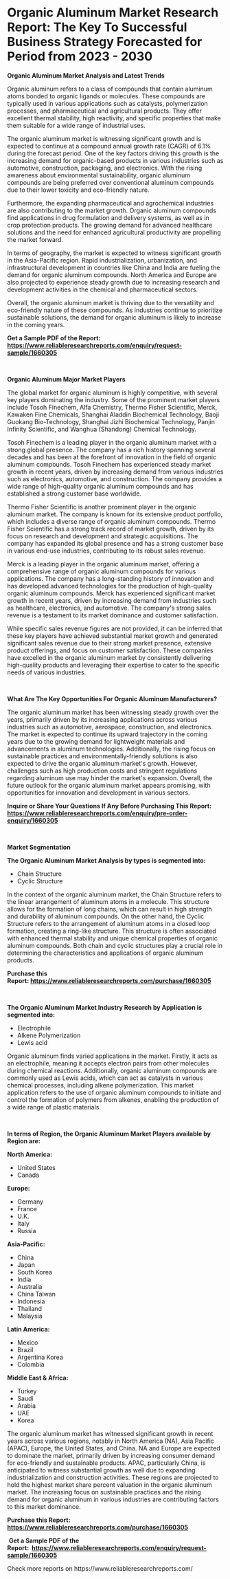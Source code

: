 <p><h1>Organic Aluminum Market Research Report: The Key To Successful Business Strategy Forecasted for Period from 2023 - 2030</h1></p><p><strong>Organic Aluminum Market Analysis and Latest Trends</strong></p>
<p><p>Organic aluminum refers to a class of compounds that contain aluminum atoms bonded to organic ligands or molecules. These compounds are typically used in various applications such as catalysts, polymerization processes, and pharmaceutical and agricultural products. They offer excellent thermal stability, high reactivity, and specific properties that make them suitable for a wide range of industrial uses.</p><p>The organic aluminum market is witnessing significant growth and is expected to continue at a compound annual growth rate (CAGR) of 6.1% during the forecast period. One of the key factors driving this growth is the increasing demand for organic-based products in various industries such as automotive, construction, packaging, and electronics. With the rising awareness about environmental sustainability, organic aluminum compounds are being preferred over conventional aluminum compounds due to their lower toxicity and eco-friendly nature.</p><p>Furthermore, the expanding pharmaceutical and agrochemical industries are also contributing to the market growth. Organic aluminum compounds find applications in drug formulation and delivery systems, as well as in crop protection products. The growing demand for advanced healthcare solutions and the need for enhanced agricultural productivity are propelling the market forward.</p><p>In terms of geography, the market is expected to witness significant growth in the Asia-Pacific region. Rapid industrialization, urbanization, and infrastructural development in countries like China and India are fueling the demand for organic aluminum compounds. North America and Europe are also projected to experience steady growth due to increasing research and development activities in the chemical and pharmaceutical sectors.</p><p>Overall, the organic aluminum market is thriving due to the versatility and eco-friendly nature of these compounds. As industries continue to prioritize sustainable solutions, the demand for organic aluminum is likely to increase in the coming years.</p></p>
<p><strong>Get a Sample PDF of the Report:&nbsp; <a href="https://www.reliableresearchreports.com/enquiry/request-sample/1660305">https://www.reliableresearchreports.com/enquiry/request-sample/1660305</a></strong></p>
<p>&nbsp;</p>
<p><strong>Organic Aluminum Major Market Players</strong></p>
<p><p>The global market for organic aluminum is highly competitive, with several key players dominating the industry. Some of the prominent market players include Tosoh Finechem, Alfa Chemistry, Thermo Fisher Scientific, Merck, Kawaken Fine Chemicals, Shanghai Aladdin Biochemical Technology, Baoji Guokang Bio-Technology, Shanghai Jizhi Biochemical Technology, Panjin Infinity Scientific, and Wanghua (Shandong) Chemical Technology.</p><p>Tosoh Finechem is a leading player in the organic aluminum market with a strong global presence. The company has a rich history spanning several decades and has been at the forefront of innovation in the field of organic aluminum compounds. Tosoh Finechem has experienced steady market growth in recent years, driven by increasing demand from various industries such as electronics, automotive, and construction. The company provides a wide range of high-quality organic aluminum compounds and has established a strong customer base worldwide.</p><p>Thermo Fisher Scientific is another prominent player in the organic aluminum market. The company is known for its extensive product portfolio, which includes a diverse range of organic aluminum compounds. Thermo Fisher Scientific has a strong track record of market growth, driven by its focus on research and development and strategic acquisitions. The company has expanded its global presence and has a strong customer base in various end-use industries, contributing to its robust sales revenue.</p><p>Merck is a leading player in the organic aluminum market, offering a comprehensive range of organic aluminum compounds for various applications. The company has a long-standing history of innovation and has developed advanced technologies for the production of high-quality organic aluminum compounds. Merck has experienced significant market growth in recent years, driven by increasing demand from industries such as healthcare, electronics, and automotive. The company's strong sales revenue is a testament to its market dominance and customer satisfaction.</p><p>While specific sales revenue figures are not provided, it can be inferred that these key players have achieved substantial market growth and generated significant sales revenue due to their strong market presence, extensive product offerings, and focus on customer satisfaction. These companies have excelled in the organic aluminum market by consistently delivering high-quality products and leveraging their expertise to cater to the specific needs of various industries.</p></p>
<p>&nbsp;</p>
<p><strong>What Are The Key Opportunities For Organic Aluminum Manufacturers?</strong></p>
<p><p>The organic aluminum market has been witnessing steady growth over the years, primarily driven by its increasing applications across various industries such as automotive, aerospace, construction, and electronics. The market is expected to continue its upward trajectory in the coming years due to the growing demand for lightweight materials and advancements in aluminum technologies. Additionally, the rising focus on sustainable practices and environmentally-friendly solutions is also expected to drive the organic aluminum market's growth. However, challenges such as high production costs and stringent regulations regarding aluminum use may hinder the market's expansion. Overall, the future outlook for the organic aluminum market appears promising, with opportunities for innovation and development in various sectors.</p></p>
<p><strong>Inquire or Share Your Questions If Any Before Purchasing This Report: <a href="https://www.reliableresearchreports.com/enquiry/pre-order-enquiry/1660305">https://www.reliableresearchreports.com/enquiry/pre-order-enquiry/1660305</a></strong></p>
<p>&nbsp;</p>
<p><strong>Market Segmentation</strong></p>
<p><strong>The Organic Aluminum Market Analysis by types is segmented into:</strong></p>
<p><ul><li>Chain Structure</li><li>Cyclic Structure</li></ul></p>
<p><p>In the context of the organic aluminum market, the Chain Structure refers to the linear arrangement of aluminum atoms in a molecule. This structure allows for the formation of long chains, which can result in high strength and durability of aluminum compounds. On the other hand, the Cyclic Structure refers to the arrangement of aluminum atoms in a closed loop formation, creating a ring-like structure. This structure is often associated with enhanced thermal stability and unique chemical properties of organic aluminum compounds. Both chain and cyclic structures play a crucial role in determining the characteristics and applications of organic aluminum products.</p></p>
<p><strong>Purchase this Report:&nbsp;<a href="https://www.reliableresearchreports.com/purchase/1660305">https://www.reliableresearchreports.com/purchase/1660305</a></strong></p>
<p>&nbsp;</p>
<p><strong>The Organic Aluminum Market Industry Research by Application is segmented into:</strong></p>
<p><ul><li>Electrophile</li><li>Alkene Polymerization</li><li>Lewis acid</li></ul></p>
<p><p>Organic aluminum finds varied applications in the market. Firstly, it acts as an electrophile, meaning it accepts electron pairs from other molecules during chemical reactions. Additionally, organic aluminum compounds are commonly used as Lewis acids, which can act as catalysts in various chemical processes, including alkene polymerization. This market application refers to the use of organic aluminum compounds to initiate and control the formation of polymers from alkenes, enabling the production of a wide range of plastic materials.</p></p>
<p>&nbsp;</p>
<p><strong>In terms of Region, the Organic Aluminum Market Players available by Region are:</strong></p>
<p>
    <p> <strong> North America: </strong>
        <ul>
            <li>United States</li>
            <li>Canada</li>
        </ul>
        </p> 
    <p> <strong> Europe: </strong>
        <ul>
            <li>Germany</li>
            <li>France</li>
            <li>U.K.</li>
            <li>Italy</li>
            <li>Russia</li>
        </ul>
        </p> 
    <p> <strong> Asia-Pacific: </strong>
        <ul>
            <li>China</li>
            <li>Japan</li>
            <li>South Korea</li>
            <li>India</li>
            <li>Australia</li>
            <li>China Taiwan</li>
            <li>Indonesia</li>
            <li>Thailand</li>
            <li>Malaysia</li>
        </ul>
        </p> 
    <p> <strong> Latin America: </strong>
        <ul>
            <li>Mexico</li>
            <li>Brazil</li>
            <li>Argentina Korea</li>
            <li>Colombia</li>
        </ul>
        </p> 
    <p> <strong> Middle East & Africa: </strong>
        <ul>
            <li>Turkey</li>
            <li>Saudi</li>
            <li>Arabia</li>
            <li>UAE</li>
            <li>Korea</li>
        </ul>
    </p>
    </p>
<p><p>The organic aluminum market has witnessed significant growth in recent years across various regions, notably in North America (NA), Asia Pacific (APAC), Europe, the United States, and China. NA and Europe are expected to dominate the market, primarily driven by increasing consumer demand for eco-friendly and sustainable products. APAC, particularly China, is anticipated to witness substantial growth as well due to expanding industrialization and construction activities. These regions are projected to hold the highest market share percent valuation in the organic aluminum market. The increasing focus on sustainable practices and the rising demand for organic aluminum in various industries are contributing factors to this market dominance.</p></p>
<p><strong>Purchase this Report: <a href="https://www.reliableresearchreports.com/purchase/1660305">https://www.reliableresearchreports.com/purchase/1660305</a></strong></p>
<p>&nbsp;<strong>Get a Sample PDF of the Report:&nbsp;&nbsp;<a href="https://www.reliableresearchreports.com/enquiry/request-sample/1660305">https://www.reliableresearchreports.com/enquiry/request-sample/1660305</a></strong></p>
<p><strong></strong></p>
<p>Check more reports on https://www.reliableresearchreports.com/</p>